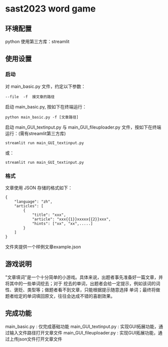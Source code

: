 # sast2023 word game

## 环境配置

python
使用第三方库：streamlit

## 使用设置

### 启动

对 main_basic.py 文件，约定以下参数：

```
--file  -f  接文章的路径
```

启动 main_basic.py, 按如下在终端运行：
```
python main_basic.py -f [文章路径]
```

启动 main_GUI_textinput.py 与 main_GUI_fileuploader.py 文件，按如下在终端运行：(需有streamlit第三方库)

```
streamlit run main_GUI_textinput.py
```
或：
```
streamlit run main_GUI_textinput.py
```
### 格式

文章使用 JSON 存储的格式如下：
```
{
    "language": "zh",
    "articles": [
        {
            "title": "xxx",
            "article": "xxx{{1}}xxxxx{{2}}xxx",
            "hints": ["xx", "xx",.....]
        }
    ]
}
```
文件夹提供一个样例文章example.json
## 游戏说明

"⽂章填词"是⼀个⼗分简单的⼩游戏。具体来说，出题者事先准备好⼀篇⽂章，并将其中的⼀些单词挖去；对于
挖去的单词，出题者会给⼀定提⽰，例如该词的词性、褒贬、类型等；做题者看不到⽂章，只能根据提⽰随意选择
单词；最终将做题者给定的单词填回原⽂，往往会达成不错的喜剧效果。

## 完成功能

main_basic.py : 仅完成基础功能
main_GUI_textinput.py : 实现GUI拓展功能，通过输入文件路径打开文章文件
main_GUI_fileuploader.py : 实现GUI拓展功能，通过上传json文件打开文章文件